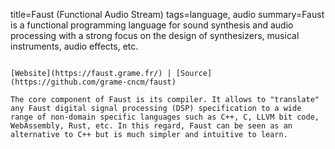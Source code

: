 title=Faust (Functional Audio Stream)
tags=language, audio
summary=Faust  is a functional programming language for sound synthesis and audio processing with a strong focus on the design of synthesizers, musical instruments, audio effects, etc.
~~~~~~

[Website](https://faust.grame.fr/) | [Source](https://github.com/grame-cncm/faust)

The core component of Faust is its compiler. It allows to "translate" any Faust digital signal processing (DSP) specification to a wide range of non-domain specific languages such as C++, C, LLVM bit code, WebAssembly, Rust, etc. In this regard, Faust can be seen as an alternative to C++ but is much simpler and intuitive to learn.
